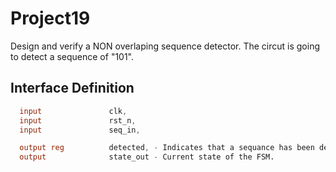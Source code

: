 # Project19
Design and verify a NON overlaping sequence detector.
The circut is going to detect a sequence of "101".

## Interface Definition


```verilog
  input               clk,
  input               rst_n,
  input               seq_in,

  output reg          detected, - Indicates that a sequance has been detected.
  output              state_out - Current state of the FSM.
```
